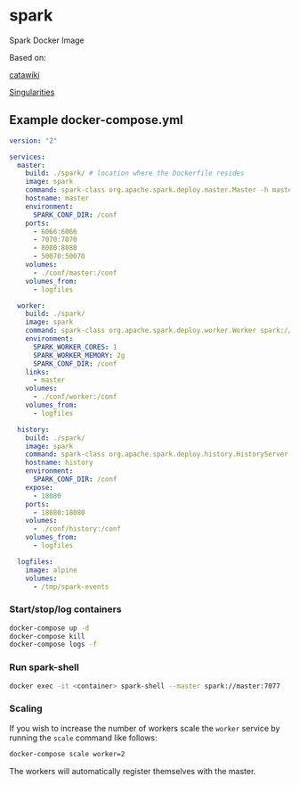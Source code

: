 # spark
Spark Docker Image

Based on:

[catawiki](https://github.com/catawiki/)

[Singularities](https://github.com/SingularitiesCR/spark-docker)


## Example docker-compose.yml

```YAML
version: "2"

services:
  master:
    build: ./spark/ # location where the Dockerfile resides
    image: spark
    command: spark-class org.apache.spark.deploy.master.Master -h master
    hostname: master
    environment:
      SPARK_CONF_DIR: /conf
    ports:
      - 6066:6066
      - 7070:7070
      - 8080:8080
      - 50070:50070
    volumes:
      - ./conf/master:/conf
    volumes_from:
      - logfiles

  worker:
    build: ./spark/
    image: spark
    command: spark-class org.apache.spark.deploy.worker.Worker spark://master:7077
    environment:
      SPARK_WORKER_CORES: 1
      SPARK_WORKER_MEMORY: 2g
      SPARK_CONF_DIR: /conf
    links:
      - master
    volumes:
      - ./conf/worker:/conf
    volumes_from:
      - logfiles

  history:
    build: ./spark/
    image: spark
    command: spark-class org.apache.spark.deploy.history.HistoryServer
    hostname: history
    environment:
      SPARK_CONF_DIR: /conf
    expose:
      - 18080
    ports:
      - 18080:18080
    volumes:
      - ./conf/history:/conf
    volumes_from:
      - logfiles

  logfiles:
    image: alpine
    volumes:
      - /tmp/spark-events
```

### Start/stop/log containers

```sh
docker-compose up -d
docker-compose kill
docker-compose logs -f

```


### Run spark-shell

```sh
docker exec -it <container> spark-shell --master spark://master:7077

```

### Scaling

If you wish to increase the number of workers scale the `worker` service by running the `scale` command like follows:

```sh
docker-compose scale worker=2

```

The workers will automatically register themselves with the master.
